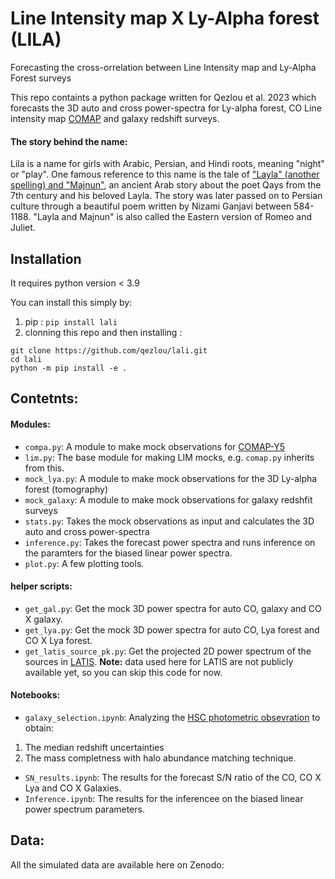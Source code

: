 # Line Intensity map X Ly-Alpha forest  (LILA)
Forecasting the cross-orrelation between Line Intensity map and Ly-Alpha Forest surveys

This repo containts a python package written for Qezlou et al. 2023 which forecasts the 3D auto and cross power-spectra for Ly-alpha forest, CO Line intensity map [COMAP](https://comap.caltech.edu/) and galaxy redshift surveys. 

#### The story behind the name:
Lila is a name for girls with Arabic, Persian, and Hindi roots, meaning "night" or "play". One famous reference to this name is the tale of ["Layla" (another spelling) and "Majnun"](https://en.wikipedia.org/wiki/Layla_and_Majnun), an ancient Arab story about the poet Qays from the 7th century and his beloved Layla. The story was later passed on to Persian culture through a beautiful poem written by Nizami Ganjavi between 584-1188. "Layla and Majnun" is also called the Eastern version of Romeo and Juliet.

## Installation
It requires python version < 3.9

You can install this simply by:

1. pip :  `pip install lali`
2. clonning this repo and then installing : 
```
git clone https://github.com/qezlou/lali.git
cd lali
python -m pip install -e .
```

## Contetnts:
#### Modules:
- `compa.py`: A module to make mock observations for [COMAP-Y5](https://comap.caltech.edu/)
- `lim.py`: The base module for making LIM mocks, e.g. `comap.py` inherits from this. 
- `mock_lya.py`: A module to make mock observations for the 3D Ly-alpha forest (tomography)
- `mock_galaxy`: A module to make mock observations for galaxy redshfit surveys 
- `stats.py`: Takes the mock observations as input and calculates the 3D auto and cross power-spectra
- `inference.py`: Takes the forecast power spectra and runs inference on the paramters for the biased linear power spectra. 
- `plot.py`: A few plotting tools.

#### helper scripts:
- `get_gal.py`: Get the mock 3D power spectra for auto CO, galaxy and CO X galaxy.
- `get_lya.py`: Get the mock 3D power spectra for auto CO, Lya forest and CO X Lya forest.
- `get_latis_source_pk.py`: Get the projected 2D power spectrum of the sources in [LATIS](https://ui.adsabs.harvard.edu/abs/2020ApJ...891..147N/abstract). **Note:** data used here for LATIS are not publicly available yet, so you can skip this code for now. 

#### Notebooks:
- `galaxy_selection.ipynb`: Analyzing the [HSC photometric obsevration](https://www.clauds.net/available-data) to obtain:
1.  The median redshift uncertainties 
2.  The mass completness with halo abundance matching technique. 
- `SN_results.ipynb`: The results for the forecast S/N ratio of the CO, CO X Lya and CO X Galaxies.
- `Inference.ipynb`: The results for the inferencee on the biased linear power spectrum parameters. 

## Data: 

All the simulated data are available here on Zenodo:

